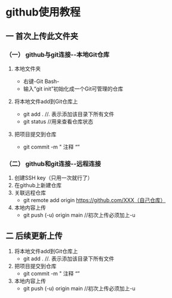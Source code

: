 # github使用教程

## 一 首次上传此文件夹
### （一） github与git连接--本地Git仓库
1. 本地文件夹
    * 右键-Git Bash-
    * 输入“git init”初始化成一个Git可管理的仓库

2. 将本地文件add到Git仓库上
    * git add .  //. 表示添加该目录下所有文件
    * git status //用来查看仓库状态

3. 把项目提交到仓库
    * git commit -m " 注释 “”

###  （二） github和git连接--远程连接
1. 创建SSH key（只用一次就行了）
2. 在github上新建仓库
3. 关联远程仓库
    * git remote add origin https://github.com/XXX（自己仓库）
4. 本地内容上传
    * git push (-u) origin main   //初次上传必须加上-u

## 二 后续更新上传
1. 将本地文件add到Git仓库上
    * git add .  //. 表示添加该目录下所有文件
2. 把项目提交到仓库
    * git commit -m " 注释 “”
3. 本地内容上传
    * git push (-u) origin main   //初次上传必须加上-u